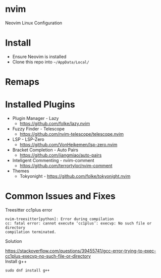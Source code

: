 # nvim
Neovim Linux Configuration

# Install
* Ensure Neovim is installed
* Clone this repo into `~/AppData/Local/`

# Remaps

# Installed Plugins
- Plugin Manager - Lazy 
    - https://github.com/folke/lazy.nvim
- Fuzzy Finder - Telescope
    - https://github.com/nvim-telescope/telescope.nvim
- LSP - LSP-Zero
    - https://github.com/VonHeikemen/lsp-zero.nvim
- Bracket Completion - Auto Pairs 
    - https://github.com/jiangmiao/auto-pairs
- Inteligent Commenting - nvim-comment
    -  https://github.com/terrortylor/nvim-comment
- Themes
    - Tokyonight - https://github.com/folke/tokyonight.nvim

# Common Issues and Fixes
Treesitter cc1plus error
```
nvim-treesitter[python]: Error during compilation
cc: fatal error: cannot execute ‘cc1plus’: execvp: No such file or directory
compilation terminated.
```
Solution

https://stackoverflow.com/questions/39455741/gcc-error-trying-to-exec-cc1plus-execvp-no-such-file-or-directory</br>
Install g++

`sudo dnf install g++`
